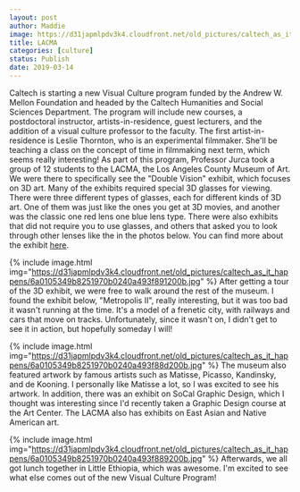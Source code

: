 ```yaml
---
layout: post
author: Maddie
image: https://d31japmlpdv3k4.cloudfront.net/old_pictures/caltech_as_it_happens/6a0105349b8251970b0240a493f885200b.jpg
title: LACMA
categories: [culture]
status: Publish
date: 2019-03-14
---
```


Caltech is starting a new Visual Culture program funded by the Andrew W. Mellon Foundation and headed by the Caltech Humanities and Social Sciences Department. The program will include new courses, a postdoctoral instructor, artists-in-residence, guest lecturers, and the addition of a visual culture professor to the faculty. The first artist-in-residence is Leslie Thornton, who is an experimental filmmaker. She'll be teaching a class on the concept of time in filmmaking next term, which seems really interesting!
As part of this program, Professor Jurca took a group of 12 students to the LACMA, the Los Angeles County Museum of Art. We were there to specifically see the "Double Vision" exhibit, which focuses on 3D art. Many of the exhibits required special 3D glasses for viewing. There were three different types of glasses, each for different kinds of 3D art. One of them was just like the ones you get at 3D movies, and another was the classic one red lens one blue lens type. There were also exhibits that did not require you to use glasses, and others that asked you to look through other lenses like the in the photos below. You can find more about the exhibit <a href="https://www.lacma.org/art/exhibition/3d-double-vision">here</a>.


{% include image.html img="https://d31japmlpdv3k4.cloudfront.net/old_pictures/caltech_as_it_happens/6a0105349b8251970b0240a493f891200b.jpg" %}
After getting a tour of the 3D exhibit, we were free to walk around the rest of the museum. I found the exhibit below, "Metropolis II", really interesting, but it was too bad it wasn't running at the time. It's a model of a frenetic city, with railways and cars that move on tracks. Unfortunately, since it wasn't on, I didn't get to see it in action, but hopefully someday I will!


{% include image.html img="https://d31japmlpdv3k4.cloudfront.net/old_pictures/caltech_as_it_happens/6a0105349b8251970b0240a493f88d200b.jpg" %}
The museum also featured artwork by famous artists such as Matisse, Picasso, Kandinsky, and de Kooning. I personally like Matisse a lot, so I was excited to see his artwork. In addition, there was an exhibit on SoCal Graphic Design, which I thought was interesting since I'd recently taken a Graphic Design course at the Art Center. The LACMA also has exhibits on East Asian and Native American art.


{% include image.html img="https://d31japmlpdv3k4.cloudfront.net/old_pictures/caltech_as_it_happens/6a0105349b8251970b0240a493f889200b.jpg" %}
Afterwards, we all got lunch together in Little Ethiopia, which was awesome. I'm excited to see what else comes out of the new Visual Culture Program!
